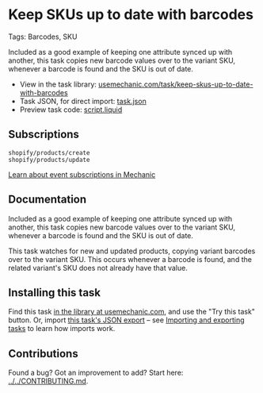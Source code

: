 # Keep SKUs up to date with barcodes

Tags: Barcodes, SKU

Included as a good example of keeping one attribute synced up with another, this task copies new barcode values over to the variant SKU, whenever a barcode is found and the SKU is out of date.

* View in the task library: [usemechanic.com/task/keep-skus-up-to-date-with-barcodes](https://usemechanic.com/task/keep-skus-up-to-date-with-barcodes)
* Task JSON, for direct import: [task.json](../../tasks/keep-skus-up-to-date-with-barcodes.json)
* Preview task code: [script.liquid](./script.liquid)

## Subscriptions

```liquid
shopify/products/create
shopify/products/update
```

[Learn about event subscriptions in Mechanic](https://docs.usemechanic.com/article/408-subscriptions)

## Documentation

Included as a good example of keeping one attribute synced up with another, this task copies new barcode values over to the variant SKU, whenever a barcode is found and the SKU is out of date.

This task watches for new and updated products, copying variant barcodes over to the variant SKU. This occurs whenever a barcode is found, and the related variant's SKU does not already have that value.

## Installing this task

Find this task [in the library at usemechanic.com](https://usemechanic.com/task/keep-skus-up-to-date-with-barcodes), and use the "Try this task" button. Or, import [this task's JSON export](../../tasks/keep-skus-up-to-date-with-barcodes.json) – see [Importing and exporting tasks](https://docs.usemechanic.com/article/505-importing-and-exporting-tasks) to learn how imports work.

## Contributions

Found a bug? Got an improvement to add? Start here: [../../CONTRIBUTING.md](../../CONTRIBUTING.md).
